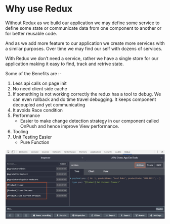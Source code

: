 # Why use Redux

Without Redux as we build our application we may define some service to define some state or communicate data from one component to another or for better reusable code.

And as we add more feature to our application we create more services with a similar purposes. Over time we may find our self with dozens of services.

With Redux we don’t need a service, rather we have a single store for our application making it easy to find, track and retrive state.

Some of the Benefits are :-

1. Less api calls on page init
2. No need client side cache
3. If something is not working correctly the redux has a tool to debug. We can even rollback and do time travel debugging. It keeps component decoupled and yet communicating
4. It avoids Race condition
5. Performance
   * Easier to make change detection strategy in our component called OnPush and hence improve View performance.
6. Tooling
7. Unit Testing Easier
   * Pure Function

![](../.gitbook/assets/image%20%281%29.png)

